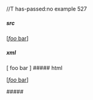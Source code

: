 //T has-passed:no
example 527
##### src
[[*foo* bar]]

[*foo* bar]: /url "title"
##### xml
<?xml version="1.0" encoding="UTF-8"?>
<!DOCTYPE document SYSTEM "CommonMark.dtd">
<document xmlns="http://commonmark.org/xml/1.0">
  <paragraph>
    <text>[</text>
    <link destination="/url" title="title">
      <emph>
        <text>foo</text>
      </emph>
      <text> bar</text>
    </link>
    <text>]</text>
  </paragraph>
</document>
##### html
<p>[<a href="/url" title="title"><em>foo</em> bar</a>]</p>
#####
